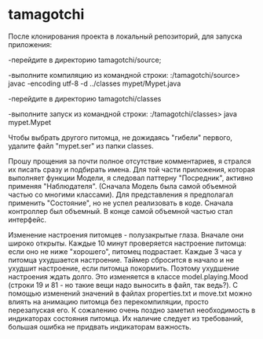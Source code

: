 # tamagotchi
После клонирования проекта в локальный репозиторий, для запуска приложения:

-перейдите в директорию tamagotchi/source;

-выполните компиляцию из командной строки:
 :/tamagotchi/source> javac -encoding utf-8 -d ../classes mypet/Mypet.java

-перейдите в директорию tamagotchi/classes

-выполните запуск из командной строки:
:/tamagotchi/classes> java mypet.Mypet

Чтобы выбрать другого питомца, не дожидаясь "гибели" первого,
удалите файл "mypet.ser" из папки classes.

Прошу прощения за почти полное отсутствие комментариев,
я стрался их писать сразу и подбирать имена.
Для той части приложения, которая выполняет функции Модели,
я следовал паттерну "Посредник", активно применяя "Наблюдателя".
(Сначала Модель была самой объемной частью со многими классами).
Для представления я предполагал применить "Состояние", но не успел реализовать в коде.
Сначала контроллер был объемный. В конце самой объемной частью стал интерфейс.

Изменение настроения питомцев - полузакрытые глаза. Вначале они широко открыты.
Каждые 10 минут проверяется настроение питомца: если оно не ниже "хорошего", питомец подрастает.
Каждые 3 часа у питомца ухудшается настроение. Таймер сбросится в начало и не ухудшит настроение, если питомца покормить.
Поэтому ухудшение настроения ждать долго. Это изменяется в классе model.playing.Mood (строки 19 и 81 - но такие вещи надо выносить в файл, так ведь?).
С помощью изменений значений в файлах properties.txt и move.txt можно влиять на анимацию питомца без перекомпиляции, просто перезапуская его.
К сожалению очень поздно заметил необходимость в индикаторах состояния питомца. Их наличие следует из требований, большая ошибка не придвать индикаторам важность.

